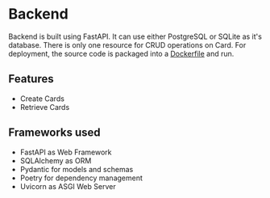 # Backend

Backend is built using FastAPI. It can use either PostgreSQL or SQLite as it's database. There is only one resource for CRUD operations on Card. For deployment, the source code is packaged into a [Dockerfile](./Dockerfile) and run.

## Features
 - Create Cards
 - Retrieve Cards

## Frameworks used
 - FastAPI as Web Framework
 - SQLAlchemy as ORM
 - Pydantic for models and schemas
 - Poetry for dependency management
 - Uvicorn as ASGI Web Server